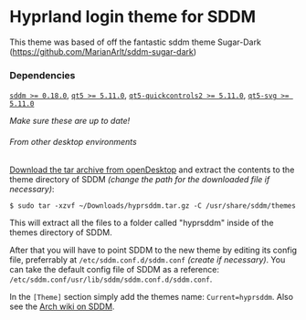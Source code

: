 # Hyprland login theme for SDDM

This theme was based of off the fantastic sddm theme Sugar-Dark (https://github.com/MarianArlt/sddm-sugar-dark)

### Dependencies

[`sddm >= 0.18.0`](https://github.com/sddm/sddm), [`qt5 >= 5.11.0`](http://doc.qt.io/qt-5/index.html), [`qt5-quickcontrols2 >= 5.11.0`](http://doc.qt.io/qt-5/qtquickcontrols2-index.html), [`qt5-svg >= 5.11.0`](https://doc.qt.io/qt-5/qtsvg-index.html)

*Make sure these are up to date!*

###### From other desktop environments

[Download the tar archive from openDesktop](https://www.opendesktop.org/p/1272122) and extract the contents to the theme directory of SDDM *(change the path for the downloaded file if necessary)*:
```
$ sudo tar -xzvf ~/Downloads/hyprsddm.tar.gz -C /usr/share/sddm/themes
```
This will extract all the files to a folder called "hyprsddm" inside of the themes directory of SDDM.  

After that you will have to point SDDM to the new theme by editing its config file, preferrably at `/etc/sddm.conf.d/sddm.conf` *(create if necessary)*. You can take the default config file of SDDM as a reference: `/etc/sddm.conf/usr/lib/sddm/sddm.conf.d/sddm.conf`.  

In the `[Theme]` section simply add the themes name: `Current=hyprsddm`. Also see the [Arch wiki on SDDM](https://wiki.archlinux.org/index.php/SDDM).
